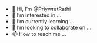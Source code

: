 - 👋 Hi, I’m @PriywratRathi
- 👀 I’m interested in ...
- 🌱 I’m currently learning ...
- 💞️ I’m looking to collaborate on ...
- 📫 How to reach me ...

<!---
PriywratRathi/PriywratRathi is a ✨ special ✨ repository because its `README.md` (this file) appears on your GitHub profile.
You can click the Preview link to take a look at your changes.
--->
